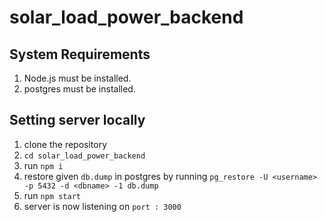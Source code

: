 # solar_load_power_backend

## System Requirements
1. Node.js must be installed.
2. postgres must be installed.

## Setting server locally
1. clone the repository
2. `cd solar_load_power_backend`
3. run `npm i`
4. restore given `db.dump` in postgres by running `pg_restore -U <username> -p 5432 -d <dbname> -1 db.dump`
5. run `npm start`
6. server is now listening on `port : 3000`